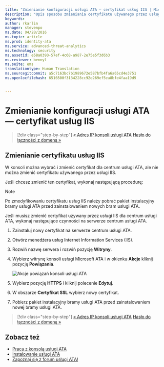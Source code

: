 ```yaml
---
title: "Zmienianie konfiguracji usługi ATA — certyfikat usług IIS | Microsoft ATA"
description: "Opis sposobu zmieniania certyfikatu używanego przez usługi IIS dla centrum usługi ATA."
keywords: 
author: rkarlin
manager: stevenpo
ms.date: 04/28/2016
ms.topic: article
ms.prod: identity-ata
ms.service: advanced-threat-analytics
ms.technology: security
ms.assetid: e58a0390-57ef-4c68-a987-2e75e5f3d6b3
ms.reviewer: bennyl
ms.suite: ems
translationtype: Human Translation
ms.sourcegitcommit: a5c7163bc7b1989672e587bfb4fa6a65cd4e3751
ms.openlocfilehash: 6516500f3134228cc92e269ef5ea8bfe4faa19d9


---
```


# Zmienianie konfiguracji usługi ATA — certyfikat usług IIS

>[!div class="step-by-step"]
[« Adres IP konsoli usługi ATA](modifying-ata-config-consoleip.md)
[Hasło do łączności z domeną »](modifying-ata-config-dcpassword.md)

## Zmienianie certyfikatu usług IIS
W konsoli można wybrać i zmienić certyfikat dla centrum usługi ATA, ale nie można zmienić certyfikatu używanego przez usługi IIS.

Jeśli chcesz zmienić ten certyfikat, wykonaj następującą procedurę:

> [!NOTE]
> Po zmodyfikowaniu certyfikatu usług IIS należy pobrać pakiet instalacyjny bramy usługi ATA przed zainstalowaniem nowych bram usługi ATA.

Jeśli musisz zmienić certyfikat używany przez usługi IIS dla centrum usługi ATA, wykonaj następujące czynności na serwerze centrum usługi ATA.

1.  Zainstaluj nowy certyfikat na serwerze centrum usługi ATA.

2.  Otwórz menedżera usług Internet Information Services (IIS).

3.  Rozwiń nazwę serwera i rozwiń pozycję **Witryny**.

4.  Wybierz witrynę konsoli usługi Microsoft ATA i w okienku **Akcje** kliknij pozycję **Powiązania**.

    ![Akcje powiązań konsoli usługi ATA](media/ATA-console-change-IP-bindings.jpg)

5.  Wybierz pozycję **HTTPS** i kliknij polecenie **Edytuj**.

6.  W obszarze **Certyfikat SSL** wybierz nowy certyfikat.

7.  Pobierz pakiet instalacyjny bramy usługi ATA przed zainstalowaniem nowej bramy usługi ATA.

>[!div class="step-by-step"]
[« Adres IP konsoli usługi ATA](modifying-ata-config-consoleip.md)
[Hasło do łączności z domeną »](modifying-ata-config-dcpassword.md)

## Zobacz też
- [Praca z konsolą usługi ATA](working-with-ata-console.md)
- [Instalowanie usługi ATA](install-ata.md)
- [Zapoznaj się z forum usługi ATA!](https://social.technet.microsoft.com/Forums/security/home?forum=mata)



<!--HONumber=Jul16_HO3-->


